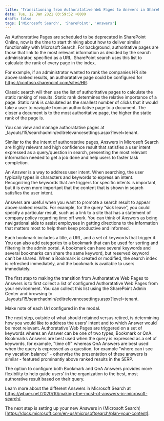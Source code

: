 ```yaml
---
title: 'Transitioning from Authoratative Web Pages to Answers in SharePoint Online'
date: Tue, 12 Jan 2021 03:59:52 +0000
draft: false
tags: ['Microsoft Search', 'SharePoint', 'Answers']
---
```

As Authoratative Pages are scheduled to be deprecated in SharePoint Online, now is the time to start thinking about how to deliver similar functionality with Microsoft Search.  For background, authoritative pages are those that link to the most relevant information as decided by the search administrator, specified as a URL. SharePoint search uses this list to calculate the rank of every page in the index.

For example, if an administrator wanted to rank the companies HR site above ranked results, an authoratative page could be configured for https://contoso.sharepoint.com/sites/HR.

Classic search will then use the list of authoritative pages to calculate the static ranking of results. Static rank determines the relative importance of a page. Static rank is calculated as the smallest number of clicks that it would take a user to navigate from an authoritative page to a document. The closer a document is to the most authoritative page, the higher the static rank of the page is.

You can view and manage authoratative pages at _layouts/15/searchadmin/editrelevancesettings.aspx?level=tenant.

Similar to the the intent of authoratative pages, Answers in Microsoft Search are highly relevant and high confidence result that satisfies a user intent expressed as a query/question in search, presenting the most relevant information needed to get a job done and help users to faster task completion.

An Answer is a way to address user intent. When searching, the user typically types in characters and keywords to express an intent. Recognizing the keywords that are triggers for specific intents is important, but it is even more important that the content that is shown in search satisfies the user intent.  

Answers are useful when you want to promote a search result to appear above ranked results. For example, for the query “sick leave”, you could specify a particular result, such as a link to a site that has a statement of company policy regarding time off work.  You can think of Answers as being navigational aids to assist employees in getting directions to the information that matters most to help them keep productive and informed.

Each bookmark includes a title, a URL, and a set of keywords that trigger it. You can also add categories to a bookmark that can be used for sorting and filtering in the admin portal. A bookmark can have several keywords and several bookmarks can share the same keyword, but reserved keyword can’t be shared. When a Bookmark is created or modified, the search index is refreshed immediately, and the bookmark is available to users immediately.

The first step to making the transition from Authoratative Web Pages to Answers is to first collect a list of configured Authoratative Web Pages from your environment.  You can collect this list using the SharePoint Admin Center and browsing to _layouts/15/searchadmin/editrelevancesettings.aspx?level=tenant.

Make note of each Url configured in the modal.

The next step, outside of what should retained versus retired, is determining how you would like to address the users' intent and to which Answer would be most relevant.  Authoratative Web Pages are triggered on a set of keywords wheres an Answer can be one of two types, Bookmark or QnA.  Bookmarks Answers are best used when the query is expressed as a set of keywords, for example, "time off" whereas QnA Answers are best used when the query is expressed as a question, for example "where can i see my vacation balance" - otherwise the presentation of these answers is similar - featured prominantly above ranked results in the SERP.

The option to configure both Bookmark and QnA Answers provides more flexibility to help guide users' in the organization to the best, most authorative result based on their query.

Learn more about the different Answers in Microsoft Search at https://wbaer.net/2020/10/making-the-most-of-answers-in-microsoft-search/.

The next step is setting up your new Answers in (Microsoft Search)[https://docs.microsoft.com/en-us/microsoftsearch/plan-your-content].